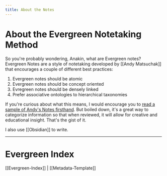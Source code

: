 ```yaml
---
title: About the Notes
---
```

# About the Evergreen Notetaking Method

So you're probably wondering, Anakin, what are Evergreen notes? Evergreen Notes are a style of notetaking developed by [[Andy Matsuchak]] that encourages a couple of different best practices:
1. Evergreen notes should be atomic
2. Evergreen notes should be concept oriented
3. Evregreen notes should be densely linked
4. Prefer associative ontologies to hierarchical taxonomies

If you're curious about what this means, I would encourage you to [read a sample of Andy's Notes firsthand](https://notes.andymatuschak.org/Evergreen_notes). But boiled down, it's a great way to categorize information so that when reviewed, it will allow for creative and educational insight. That's the gist of it.

I also use [[Obsidian]] to write.

---
# Evergreen Index

[[Evergreen-Index]] | [[Metadata-Template]]




